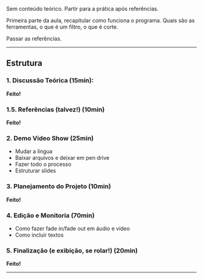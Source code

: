 Sem conteúdo teórico. Partir para a prática após referências.

Primeira parte da aula, recapitular como funciona o programa.
Quais são as ferramentas, o que é um filtro, o que é corte.

Passar as referências.

---

## Estrutura

### 1. Discussão Teórica (15min):
**Feito!**

### 1.5. Referências (talvez!) (10min) 
**Feito!**

### 2. Demo Vídeo Show (25min)
- Mudar a língua
- Baixar arquivos e deixar em pen drive
- Fazer todo o processo
- Estruturar slides

### 3. Planejamento do Projeto (10min)
**Feito!**

### 4. Edição e Monitoria (70min)

- Como fazer fade in/fade out em áudio e vídeo
- Como incluir textos

### 5. Finalização (e exibição, se rolar!) (20min)
**Feito!**

---